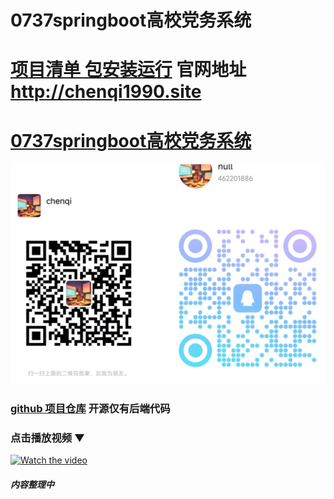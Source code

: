 # 0737springboot高校党务系统


# [项目清单 包安装运行](http://chenqi1990.site) 官网地址 http://chenqi1990.site

# [0737springboot高校党务系统](https://github.com/GraduationProject-springboot/0737springboot)

![picture](https://raw.githubusercontent.com/GraduationProject-springboot/.github/main/img/wx.png)

### [github 项目仓库](https://github.com/GraduationProject-springboot/allSpringbootProjects) 开源仅有后端代码

### 点击播放视频 ▼
[![Watch the video](https://i.sstatic.net/Vp2cE.png)](https://www.bilibili.com/video/BV14HerezEwW?p=88)

#####   内容整理中  











